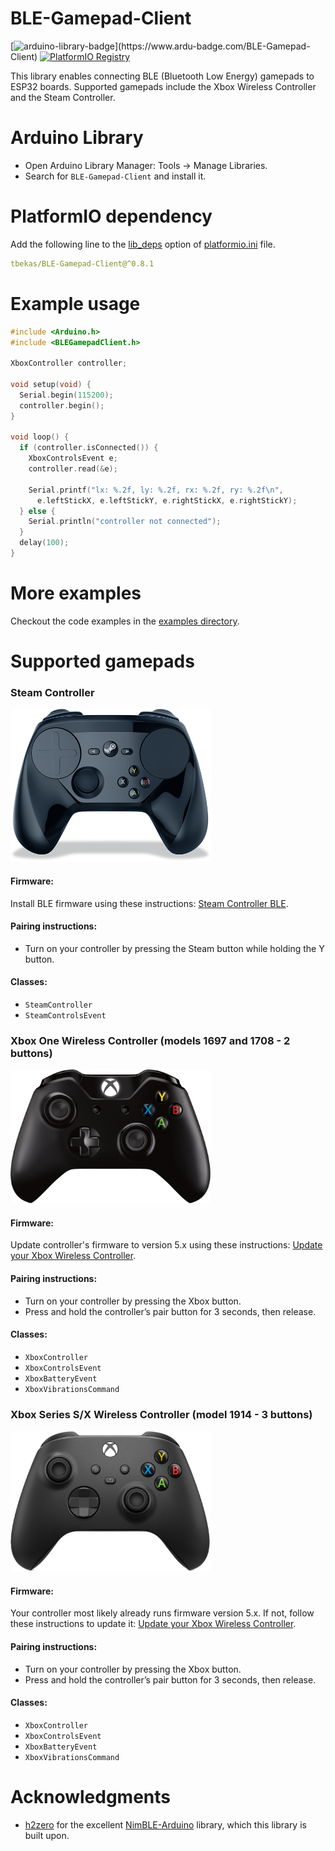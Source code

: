 # BLE-Gamepad-Client

[![arduino-library-badge](https://www.ardu-badge.com/badge/BLE-Gamepad-Client.svg?)](https://www.ardu-badge.com/BLE-Gamepad-Client)
[![PlatformIO Registry](https://badges.registry.platformio.org/packages/tbekas/library/BLE-Gamepad-Client.svg)](https://registry.platformio.org/libraries/tbekas/BLE-Gamepad-Client)

This library enables connecting BLE (Bluetooth Low Energy) gamepads to ESP32 boards. Supported gamepads include the Xbox
Wireless Controller and the Steam Controller.

# Arduino Library

* Open Arduino Library Manager: Tools -> Manage Libraries.
* Search for `BLE-Gamepad-Client` and install it.

# PlatformIO dependency

Add the following line to
the [lib_deps](https://docs.platformio.org/en/latest/projectconf/sections/env/options/library/lib_deps.html) option
of [platformio.ini](https://docs.platformio.org/en/latest/projectconf/index.html) file.

```yaml
tbekas/BLE-Gamepad-Client@^0.8.1
```

# Example usage

```cpp
#include <Arduino.h>
#include <BLEGamepadClient.h>

XboxController controller;

void setup(void) {
  Serial.begin(115200);
  controller.begin();
}

void loop() {
  if (controller.isConnected()) {
    XboxControlsEvent e;
    controller.read(&e);

    Serial.printf("lx: %.2f, ly: %.2f, rx: %.2f, ry: %.2f\n",
      e.leftStickX, e.leftStickY, e.rightStickX, e.rightStickY);
  } else {
    Serial.println("controller not connected");
  }
  delay(100);
}
```

# More examples

Checkout the code examples in
the [examples directory](https://github.com/tbekas/BLE-Gamepad-Client/tree/0.8.1/examples).

# Supported gamepads

### Steam Controller

![Steam Controller](docs/steam_controller.png)

#### Firmware:

Install BLE firmware using these instructions: [Steam Controller BLE](https://help.steampowered.com/en/faqs/view/1796-5FC3-88B3-C85F).

#### Pairing instructions:

* Turn on your controller by pressing the Steam button while holding the Y button.

#### Classes:

* `SteamController`
* `SteamControlsEvent`

### Xbox One Wireless Controller (models 1697 and 1708 - 2 buttons)

![Xbox One Controller](docs/xbox_one_controller.png)

#### Firmware:

Update controller's firmware to version 5.x using these
instructions: [Update your Xbox Wireless Controller](https://support.xbox.com/en-US/help/hardware-network/controller/update-xbox-wireless-controller).

#### Pairing instructions:

* Turn on your controller by pressing the Xbox button.
* Press and hold the controller’s pair button for 3 seconds, then release.

#### Classes:

* `XboxController`
* `XboxControlsEvent`
* `XboxBatteryEvent`
* `XboxVibrationsCommand`

### Xbox Series S/X Wireless Controller (model 1914 - 3 buttons)

![Xbox Series Controller](docs/xbox_series_controller.png)

#### Firmware:

Your controller most likely already runs firmware version 5.x. If not, follow these instructions to update
it: [Update your Xbox Wireless Controller](https://support.xbox.com/en-US/help/hardware-network/controller/update-xbox-wireless-controller).

#### Pairing instructions:

* Turn on your controller by pressing the Xbox button.
* Press and hold the controller’s pair button for 3 seconds, then release.

#### Classes:

* `XboxController`
* `XboxControlsEvent`
* `XboxBatteryEvent`
* `XboxVibrationsCommand`

# Acknowledgments

* [h2zero](https://github.com/h2zero) for the excellent [NimBLE-Arduino](https://github.com/h2zero/NimBLE-Arduino)
  library, which this library is built upon.
